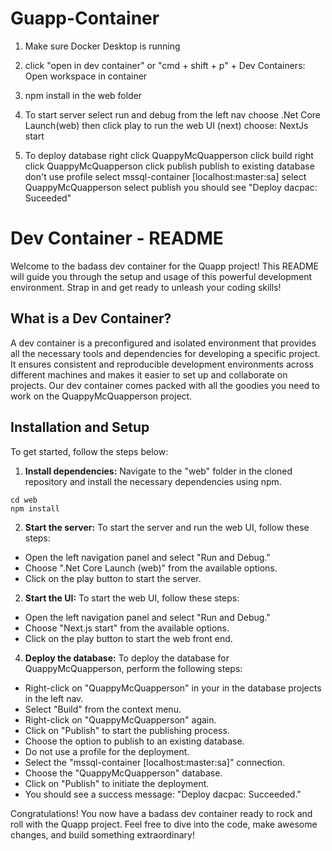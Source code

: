 # Guapp-Container

1. Make sure Docker Desktop is running
2. click "open in dev container" or "cmd + shift + p" + Dev Containers: Open workspace in container

3. npm install in the web folder
4. To start server
   select run and debug from the left nav
   choose .Net Core Launch(web)
   then click play
   to run the web UI (next)
   choose: NextJs start

5. To deploy database
   right click QuappyMcQuapperson
   click build
   right click QuappyMcQuapperson
   click publish
   publish to existing database
   don't use profile
   select mssql-container [localhost:master:sa]
   select QuappyMcQuapperson
   select publish
   you should see "Deploy dacpac: Suceeded"

# Dev Container - README

Welcome to the badass dev container for the Quapp project! This README will guide you through the setup and usage of this powerful development environment. Strap in and get ready to unleash your coding skills!

## What is a Dev Container?

A dev container is a preconfigured and isolated environment that provides all the necessary tools and dependencies for developing a specific project. It ensures consistent and reproducible development environments across different machines and makes it easier to set up and collaborate on projects. Our dev container comes packed with all the goodies you need to work on the QuappyMcQuapperson project.

## Installation and Setup

To get started, follow the steps below:

1. **Install dependencies:** Navigate to the "web" folder in the cloned repository and install the necessary dependencies using npm.

```shell
cd web
npm install
```

2. **Start the server:** To start the server and run the web UI, follow these steps:

- Open the left navigation panel and select "Run and Debug."
- Choose ".Net Core Launch (web)" from the available options.
- Click on the play button to start the server.

2. **Start the UI:** To start the web UI, follow these steps:

- Open the left navigation panel and select "Run and Debug."
- Choose "Next.js start" from the available options.
- Click on the play button to start the web front end.

4. **Deploy the database:** To deploy the database for QuappyMcQuapperson, perform the following steps:

- Right-click on "QuappyMcQuapperson" in your in the database projects in the left nav.
- Select "Build" from the context menu.
- Right-click on "QuappyMcQuapperson" again.
- Click on "Publish" to start the publishing process.
- Choose the option to publish to an existing database.
- Do not use a profile for the deployment.
- Select the "mssql-container [localhost:master:sa]" connection.
- Choose the "QuappyMcQuapperson" database.
- Click on "Publish" to initiate the deployment.
- You should see a success message: "Deploy dacpac: Succeeded."

Congratulations! You now have a badass dev container ready to rock and roll with the Quapp project. Feel free to dive into the code, make awesome changes, and build something extraordinary!
